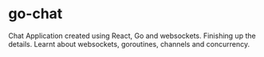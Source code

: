 # go-chat
Chat Application created using React, Go and websockets. 
Finishing up the details. 
Learnt about websockets, goroutines, channels and concurrency. 


